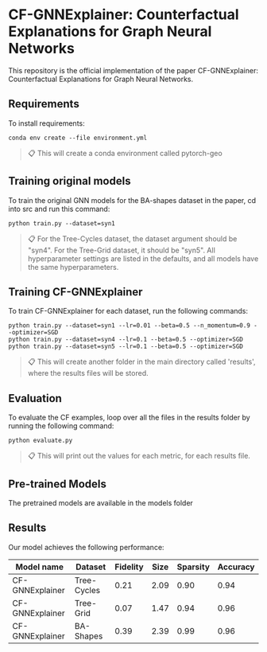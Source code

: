 # CF-GNNExplainer: Counterfactual Explanations for Graph Neural Networks

This repository is the official implementation of the paper CF-GNNExplainer: Counterfactual Explanations for Graph Neural Networks. 


## Requirements

To install requirements:

```setup
conda env create --file environment.yml
```

>📋 This will create a conda environment called pytorch-geo

## Training original models

To train the original GNN models for the BA-shapes dataset in the paper, cd into src and run this command:

```train
python train.py --dataset=syn1
```

>📋  For the Tree-Cycles dataset, the dataset argument should be "syn4". For the Tree-Grid dataset, it should be "syn5". All hyperparameter settings are listed in the defaults, and all models have the same hyperparameters. 


## Training CF-GNNExplainer

To train CF-GNNExplainer for each dataset, run the following commands:

```train
python train.py --dataset=syn1 --lr=0.01 --beta=0.5 --n_momentum=0.9 --optimizer=SGD
python train.py --dataset=syn4 --lr=0.1 --beta=0.5 --optimizer=SGD
python train.py --dataset=syn5 --lr=0.1 --beta=0.5 --optimizer=SGD
```

>📋  This will create another folder in the main directory called 'results', where the results files will be stored.


## Evaluation

To evaluate the CF examples, loop over all the files in the results folder by running the following command:

```eval
python evaluate.py
```
>📋  This will print out the values for each metric, for each results file.

## Pre-trained Models

The pretrained models are available in the models folder


## Results

Our model achieves the following performance:

| Model name         | Dataset        | Fidelity       |  Size |    Sparsity   | Accuracy    |
| ------------------ |---------------- | -------------- | -------------- | -------------- |   -------------- |
| CF-GNNExplainer   |     Tree-Cycles  |      0.21       |      2.09           |       0.90        |      0.94       |
| CF-GNNExplainer   |     Tree-Grid    |      0.07       |       1.47          |      0.94         |     0.96        |
| CF-GNNExplainer   |     BA-Shapes    |      0.39       |       2.39          |       0.99        |      0.96        |
